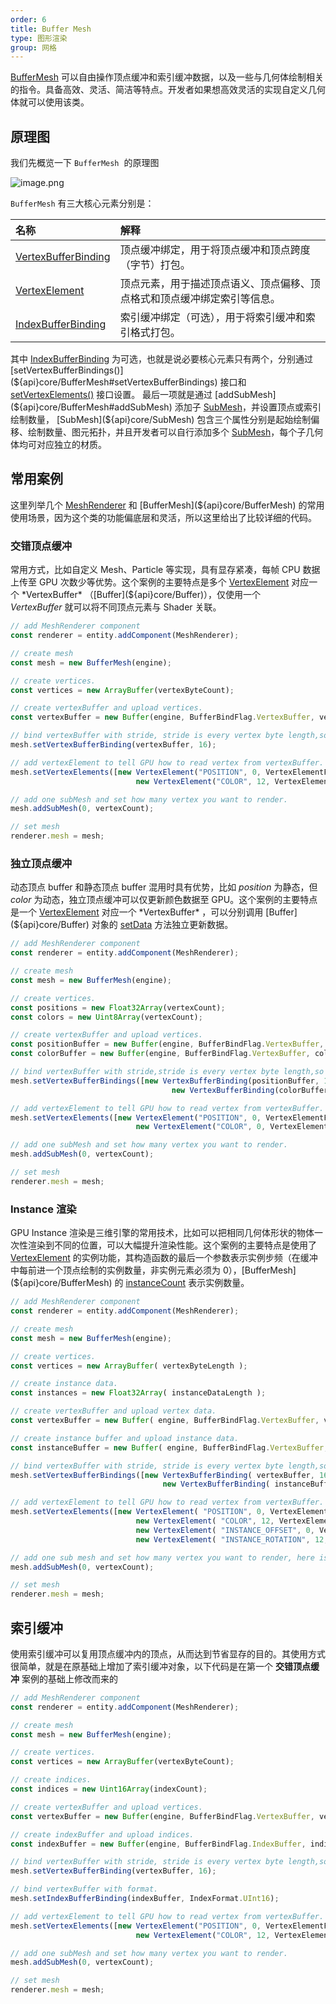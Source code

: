 ```yaml
---
order: 6
title: Buffer Mesh
type: 图形渲染
group: 网格
---
```


[BufferMesh]() 可以自由操作顶点缓冲和索引缓冲数据，以及一些与几何体绘制相关的指令。具备高效、灵活、简洁等特点。开发者如果想高效灵活的实现自定义几何体就可以使用该类。

## 原理图
我们先概览一下 `BufferMesh`  的原理图

![image.png](https://gw.alipayobjects.com/mdn/rms_7c464e/afts/img/A*piB3Q4501loAAAAAAAAAAAAAARQnAQ)

`BufferMesh` 有三大核心元素分别是：

|名称|解释|
|:--|:--|
|[VertexBufferBinding](${api}core/VertexBufferBinding)|顶点缓冲绑定，用于将顶点缓冲和顶点跨度（字节）打包。|
|[VertexElement](${api}core/VertexElement)|顶点元素，用于描述顶点语义、顶点偏移、顶点格式和顶点缓冲绑定索引等信息。|
|[IndexBufferBinding](${api}core/IndexBufferBinding)|索引缓冲绑定（可选），用于将索引缓冲和索引格式打包。|
  
其中  [IndexBufferBinding](${api}core/IndexBufferBinding) 为可选，也就是说必要核心元素只有两个，分别通过 [setVertexBufferBindings()](${api}core/BufferMesh#setVertexBufferBindings) 接口和 [setVertexElements()](${api}core/BufferMesh#setVertexElements) 接口设置。 最后一项就是通过 [addSubMesh](${api}core/BufferMesh#addSubMesh) 添加子 [SubMesh](${api}core/SubMesh)，并设置顶点或索引绘制数量， [SubMesh](${api}core/SubMesh) 包含三个属性分别是起始绘制偏移、绘制数量、图元拓扑，并且开发者可以自行添加多个 [SubMesh](${api}core/SubMesh)，每个子几何体均可对应独立的材质。


## 常用案例
这里列举几个 [MeshRenderer](${api}core/MeshRenderer) 和 [BufferMesh](${api}core/BufferMesh) 的常用使用场景，因为这个类的功能偏底层和灵活，所以这里给出了比较详细的代码。

### 交错顶点缓冲

<playground src="buffer-mesh-interleaved.ts"></playground>

常用方式，比如自定义 Mesh、Particle 等实现，具有显存紧凑，每帧 CPU 数据上传至 GPU 次数少等优势。这个案例的主要特点是多个 [VertexElement](${api}core/VertexElement) 对应一个 *VertexBuffer* （[Buffer](${api}core/Buffer)），仅使用一个 *VertexBuffer* 就可以将不同顶点元素与 Shader 关联。

```typescript
// add MeshRenderer component
const renderer = entity.addComponent(MeshRenderer);

// create mesh
const mesh = new BufferMesh(engine);

// create vertices.
const vertices = new ArrayBuffer(vertexByteCount);

// create vertexBuffer and upload vertices.
const vertexBuffer = new Buffer(engine, BufferBindFlag.VertexBuffer, vertices);

// bind vertexBuffer with stride, stride is every vertex byte length,so the value is 16.
mesh.setVertexBufferBinding(vertexBuffer, 16);

// add vertexElement to tell GPU how to read vertex from vertexBuffer.
mesh.setVertexElements([new VertexElement("POSITION", 0, VertexElementFormat.Vector3, 0),
                            new VertexElement("COLOR", 12, VertexElementFormat.NormalizedUByte4, 0)]);

// add one subMesh and set how many vertex you want to render.
mesh.addSubMesh(0, vertexCount);

// set mesh
renderer.mesh = mesh;
```
### 独立顶点缓冲

<playground src="buffer-mesh-independent.ts"></playground>

动态顶点 buffer 和静态顶点 buffer 混用时具有优势，比如 *position* 为静态，但 *color* 为动态，独立顶点缓冲可以仅更新颜色数据至 GPU。这个案例的主要特点是一个 [VertexElement](${api}core/VertexElement) 对应一个 *VertexBuffer* ，可以分别调用 [Buffer](${api}core/Buffer) 对象的 [setData](${api}core/Buffer#setData) 方法独立更新数据。

```typescript
// add MeshRenderer component
const renderer = entity.addComponent(MeshRenderer);

// create mesh
const mesh = new BufferMesh(engine);

// create vertices.
const positions = new Float32Array(vertexCount);
const colors = new Uint8Array(vertexCount);

// create vertexBuffer and upload vertices.
const positionBuffer = new Buffer(engine, BufferBindFlag.VertexBuffer, positions);
const colorBuffer = new Buffer(engine, BufferBindFlag.VertexBuffer, colors);

// bind vertexBuffer with stride,stride is every vertex byte length,so the value is 12.
mesh.setVertexBufferBindings([new VertexBufferBinding(positionBuffer, 12),
                                 	new VertexBufferBinding(colorBuffer, 4)]);

// add vertexElement to tell GPU how to read vertex from vertexBuffer.
mesh.setVertexElements([new VertexElement("POSITION", 0, VertexElementFormat.Vector3, 0),
                            new VertexElement("COLOR", 0, VertexElementFormat.NormalizedUByte4, 1)]);

// add one subMesh and set how many vertex you want to render.
mesh.addSubMesh(0, vertexCount);

// set mesh
renderer.mesh = mesh;
```


### Instance 渲染

<playground src="buffer-mesh-instance.ts"></playground>

GPU Instance 渲染是三维引擎的常用技术，比如可以把相同几何体形状的物体一次性渲染到不同的位置，可以大幅提升渲染性能。这个案例的主要特点是使用了 [VertexElement](${api}core/VertexElement) 的实例功能，其构造函数的最后一个参数表示实例步频（在缓冲中每前进一个顶点绘制的实例数量，非实例元素必须为 0），[BufferMesh](${api}core/BufferMesh) 的 [instanceCount](${api}core/BufferMesh#instanceCount) 表示实例数量。

```typescript
// add MeshRenderer component
const renderer = entity.addComponent(MeshRenderer);

// create mesh
const mesh = new BufferMesh(engine);

// create vertices.
const vertices = new ArrayBuffer( vertexByteLength );

// create instance data.
const instances = new Float32Array( instanceDataLength );

// create vertexBuffer and upload vertex data.
const vertexBuffer = new Buffer( engine, BufferBindFlag.VertexBuffer, vertices );

// create instance buffer and upload instance data.
const instanceBuffer = new Buffer( engine, BufferBindFlag.VertexBuffer, instances );

// bind vertexBuffer with stride, stride is every vertex byte length,so the value is 16.
mesh.setVertexBufferBindings([new VertexBufferBinding( vertexBuffer, 16 ),
                                  new VertexBufferBinding( instanceBuffer, 12 )]);

// add vertexElement to tell GPU how to read vertex from vertexBuffer.
mesh.setVertexElements([new VertexElement( "POSITION", 0, VertexElementFormat.Vector3, 0 ),
                            new VertexElement( "COLOR", 12, VertexElementFormat.NormalizedUByte4, 0 ),
                            new VertexElement( "INSTANCE_OFFSET", 0, VertexElementFormat.Vector3, 1 , 1 ),
                            new VertexElement( "INSTANCE_ROTATION", 12, VertexElementFormat.Vector3, 1 , 1 )]]);

// add one sub mesh and set how many vertex you want to render, here is full vertexCount.
mesh.addSubMesh(0, vertexCount);

// set mesh
renderer.mesh = mesh;
```


## 索引缓冲
使用索引缓冲可以复用顶点缓冲内的顶点，从而达到节省显存的目的。其使用方式很简单，就是在原基础上增加了索引缓冲对象，以下代码是在第一个 **交错顶点缓冲** 案例的基础上修改而来的

```typescript
// add MeshRenderer component
const renderer = entity.addComponent(MeshRenderer);

// create mesh
const mesh = new BufferMesh(engine);

// create vertices.
const vertices = new ArrayBuffer(vertexByteCount);

// create indices.
const indices = new Uint16Array(indexCount);

// create vertexBuffer and upload vertices.
const vertexBuffer = new Buffer(engine, BufferBindFlag.VertexBuffer, vertices);

// create indexBuffer and upload indices.
const indexBuffer = new Buffer(engine, BufferBindFlag.IndexBuffer, indices);

// bind vertexBuffer with stride, stride is every vertex byte length,so the value is 16.
mesh.setVertexBufferBinding(vertexBuffer, 16);

// bind vertexBuffer with format.
mesh.setIndexBufferBinding(indexBuffer, IndexFormat.UInt16);

// add vertexElement to tell GPU how to read vertex from vertexBuffer.
mesh.setVertexElements([new VertexElement("POSITION", 0, VertexElementFormat.Vector3, 0),
                            new VertexElement("COLOR", 12, VertexElementFormat.NormalizedUByte4, 0)]);

// add one subMesh and set how many vertex you want to render.
mesh.addSubMesh(0, vertexCount);

// set mesh
renderer.mesh = mesh;
```